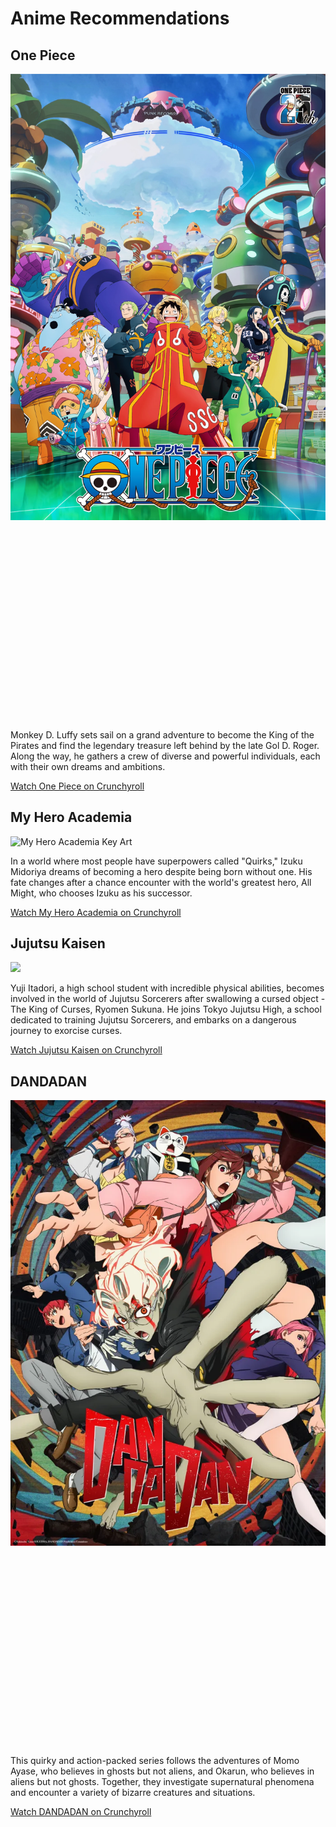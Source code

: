  <h1>Anime Recommendations</h1>

  <div class="anime-section">
    <h2>One Piece</h2>
    <img src=one-piece-key-art-for-the-upcoming-arc-v0-8bpzk90ddl2c1.webp> 
    <iframe width="560" height="315" src="C:\Users\dekyd\Desktop\ANIHUB!\One Piece - Opening 26 _ Assu! - AnimeSelect (1080p, h264).mp4" frameborder="0" allow="accelerometer; autoplay muted clipboard-write; encrypted-media; gyroscope; picture-in-picture" allowfullscreen></iframe>
    <p>Monkey D. Luffy sets sail on a grand adventure to become the King of the Pirates and find the legendary treasure left behind by the late Gol D. Roger. Along the way, he gathers a crew of diverse and powerful individuals, each with their own dreams and ambitions.</p>
    <a href="https://www.crunchyroll.com/one-piece" target="_blank">Watch One Piece on Crunchyroll</a>
  </div>

  <div class="anime-section">
    <h2>My Hero Academia</h2>
    <img src="C:\Users\dekyd\Desktop\ANIHUB!\my-hero-academia-season-7-key-visual-v0-h_11UwfFpZN5y-E5dgFYdEbbat8p660xdmNHJpRHomg.webp" alt="My Hero Academia Key Art">
    <p>In a world where most people have superpowers called "Quirks," Izuku Midoriya dreams of becoming a hero despite being born without one. His fate changes after a chance encounter with the world's greatest hero, All Might, who chooses Izuku as his successor.</p>
    <a href="https://www.crunchyroll.com/my-hero-academia" target="_blank">Watch My Hero Academia on Crunchyroll</a>
  </div>

  <div class="anime-section">
    <h2>Jujutsu Kaisen</h2>
    <img src=Ao no sumika.webp>
    <p>Yuji Itadori, a high school student with incredible physical abilities, becomes involved in the world of Jujutsu Sorcerers after swallowing a cursed object - The King of Curses, Ryomen Sukuna. He joins Tokyo Jujutsu High, a school dedicated to training Jujutsu Sorcerers, and embarks on a dangerous journey to exorcise curses.</p>
    <a href="https://www.crunchyroll.com/jujutsu-kaisen" target="_blank">Watch Jujutsu Kaisen on Crunchyroll</a>
  </div>

  <div class="anime-section">
    <h2>DANDADAN</h2>
    <img src=dan-da-dan-Transforming-Visual-1-scaled.webp alt="DANDADAN Key Art">
    <iframe width="560" height="315" src="C:\Users\dekyd\Desktop\ANIHUB!\DAN DA DAN Opening _ Otonoke by Creepy Nuts - Crunchyroll (1080p, h264).mp4" frameborder="0" allow="accelerometer; autoplay muted clipboard-write; encrypted-media; gyroscope; picture-in-picture" allowfullscreen></iframe>
    <p>This quirky and action-packed series follows the adventures of Momo Ayase, who believes in ghosts but not aliens, and Okarun, who believes in aliens but not ghosts. Together, they investigate supernatural phenomena and encounter a variety of bizarre creatures and situations.</p>
    <a href="https://www.crunchyroll.com/dan-da-dan" target="_blank">Watch DANDADAN on Crunchyroll</a>
  </div>

</body>
</html>
